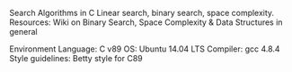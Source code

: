 Search Algorithms in C
Linear search, binary search, space complexity. Resources: Wiki on Binary Search, Space Complexity & Data Structures in general

Environment
Language: C v89
OS: Ubuntu 14.04 LTS
Compiler: gcc 4.8.4
Style guidelines: Betty style for C89
